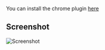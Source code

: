 You can install the chrome plugin 
[here](https://chrome.google.com/webstore/detail/passcodes/pjgdijdkpgkjcbmedadeohddhlngeege)

Screenshot
----------

![Screenshot](https://raw.github.com/AsherGlick/Passcodes/master/ChromeExtention/screenshot.png)